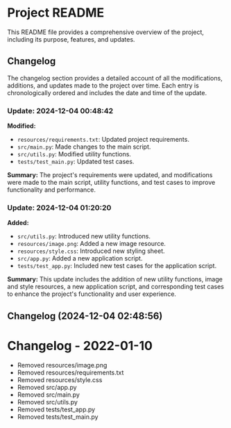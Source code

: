 # Project README

This README file provides a comprehensive overview of the project, including its purpose, features, and updates.

## Changelog

The changelog section provides a detailed account of all the modifications, additions, and updates made to the project over time. Each entry is chronologically ordered and includes the date and time of the update.

### Update: 2024-12-04 00:48:42

**Modified:**

- `resources/requirements.txt`: Updated project requirements.
- `src/main.py`: Made changes to the main script.
- `src/utils.py`: Modified utility functions.
- `tests/test_main.py`: Updated test cases.

**Summary:** 
The project's requirements were updated, and modifications were made to the main script, utility functions, and test cases to improve functionality and performance.

### Update: 2024-12-04 01:20:20

**Added:**

- `src/utils.py`: Introduced new utility functions.
- `resources/image.png`: Added a new image resource.
- `resources/style.css`: Introduced new styling sheet.
- `src/app.py`: Added a new application script.
- `tests/test_app.py`: Included new test cases for the application script.

**Summary:**
This update includes the addition of new utility functions, image and style resources, a new application script, and corresponding test cases to enhance the project's functionality and user experience.
## Changelog (2024-12-04 02:48:56)
# Changelog - 2022-01-10
- Removed resources/image.png
- Removed resources/requirements.txt
- Removed resources/style.css
- Removed src/app.py
- Removed src/main.py
- Removed src/utils.py
- Removed tests/test_app.py
- Removed tests/test_main.py